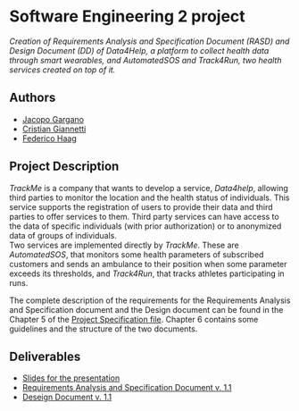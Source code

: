 # Software Engineering 2 project
*Creation of Requirements Analysis and Specification Document (RASD) and Design Document (DD) of Data4Help, a platform to collect health data through smart wearables, and AutomatedSOS and Track4Run, two health services created on top of it.*

## Authors
  + [Jacopo Gargano](https://github.com/jacopopiogargano)
  + [Cristian Giannetti](https://github.com/cristiangiann)
  + [Federico Haag](https://github.com/federicohaag)

## Project Description
*TrackMe* is a company that wants to develop a service, *Data4help*, allowing third parties to monitor the location and the health status of individuals. This service supports the registration of users to provide their data and third parties to offer services to them. Third party services can have access to the data of specific individuals (with prior authorization) or to anonymized data of groups of individuals.  
Two services are implemented directly by *TrackMe*. These are *AutomatedSOS*, that monitors some health parameters of subscribed customers and sends an ambulance to their position when some parameter exceeds its thresholds, and *Track4Run*, that tracks athletes participating in runs.

The complete description of the requirements for the Requirements Analysis and Specification document and the Design document can be found in the Chapter 5 of the [Project Specification file](https://github.com/cristiangiann/TrackMe-Project/blob/master/Project-Specification.pdf). Chapter 6 contains some guidelines and the structure of the two documents.

## Deliverables
 + [Slides for the presentation](https://github.com/cristiangiann/TrackMe-Project/blob/master/DeliveryFolder/Presentation/SE2.pdf)
 + [Requirements Analysis and Specification Document v. 1.1](https://github.com/cristiangiann/TrackMe-Project/blob/master/DeliveryFolder/Version%201.1/RASD.pdf)
 + [Deseign Document v. 1.1](https://github.com/cristiangiann/TrackMe-Project/blob/master/DeliveryFolder/Version%201.1/DD.pdf)
